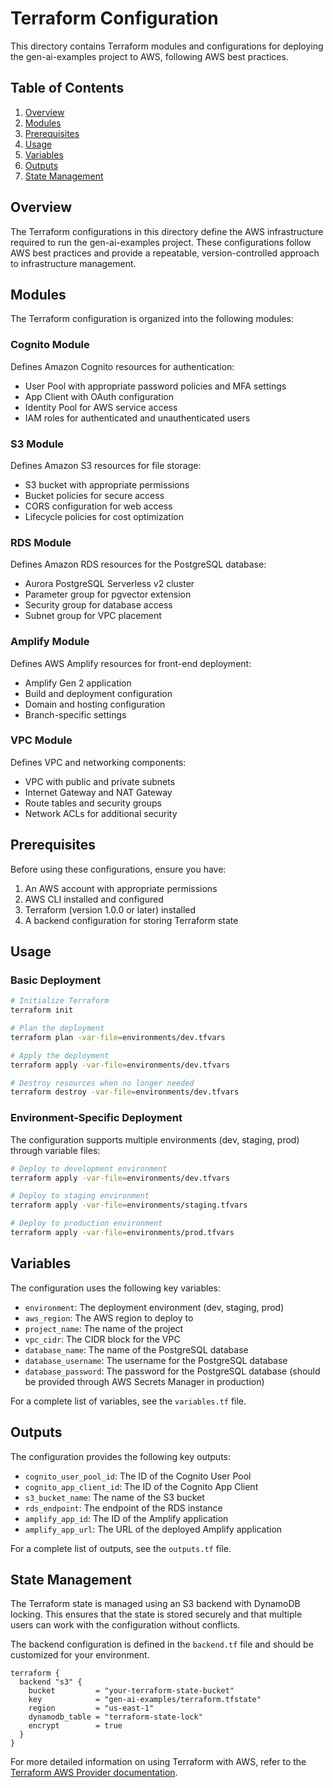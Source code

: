 # Terraform Configuration

This directory contains Terraform modules and configurations for deploying the gen-ai-examples project to AWS, following AWS best practices.

## Table of Contents

1. [Overview](#overview)
2. [Modules](#modules)
3. [Prerequisites](#prerequisites)
4. [Usage](#usage)
5. [Variables](#variables)
6. [Outputs](#outputs)
7. [State Management](#state-management)

## Overview

The Terraform configurations in this directory define the AWS infrastructure required to run the gen-ai-examples project. These configurations follow AWS best practices and provide a repeatable, version-controlled approach to infrastructure management.

## Modules

The Terraform configuration is organized into the following modules:

### Cognito Module

Defines Amazon Cognito resources for authentication:

- User Pool with appropriate password policies and MFA settings
- App Client with OAuth configuration
- Identity Pool for AWS service access
- IAM roles for authenticated and unauthenticated users

### S3 Module

Defines Amazon S3 resources for file storage:

- S3 bucket with appropriate permissions
- Bucket policies for secure access
- CORS configuration for web access
- Lifecycle policies for cost optimization

### RDS Module

Defines Amazon RDS resources for the PostgreSQL database:

- Aurora PostgreSQL Serverless v2 cluster
- Parameter group for pgvector extension
- Security group for database access
- Subnet group for VPC placement

### Amplify Module

Defines AWS Amplify resources for front-end deployment:

- Amplify Gen 2 application
- Build and deployment configuration
- Domain and hosting configuration
- Branch-specific settings

### VPC Module

Defines VPC and networking components:

- VPC with public and private subnets
- Internet Gateway and NAT Gateway
- Route tables and security groups
- Network ACLs for additional security

## Prerequisites

Before using these configurations, ensure you have:

1. An AWS account with appropriate permissions
2. AWS CLI installed and configured
3. Terraform (version 1.0.0 or later) installed
4. A backend configuration for storing Terraform state

## Usage

### Basic Deployment

```bash
# Initialize Terraform
terraform init

# Plan the deployment
terraform plan -var-file=environments/dev.tfvars

# Apply the deployment
terraform apply -var-file=environments/dev.tfvars

# Destroy resources when no longer needed
terraform destroy -var-file=environments/dev.tfvars
```

### Environment-Specific Deployment

The configuration supports multiple environments (dev, staging, prod) through variable files:

```bash
# Deploy to development environment
terraform apply -var-file=environments/dev.tfvars

# Deploy to staging environment
terraform apply -var-file=environments/staging.tfvars

# Deploy to production environment
terraform apply -var-file=environments/prod.tfvars
```

## Variables

The configuration uses the following key variables:

- `environment`: The deployment environment (dev, staging, prod)
- `aws_region`: The AWS region to deploy to
- `project_name`: The name of the project
- `vpc_cidr`: The CIDR block for the VPC
- `database_name`: The name of the PostgreSQL database
- `database_username`: The username for the PostgreSQL database
- `database_password`: The password for the PostgreSQL database (should be provided through AWS Secrets Manager in production)

For a complete list of variables, see the `variables.tf` file.

## Outputs

The configuration provides the following key outputs:

- `cognito_user_pool_id`: The ID of the Cognito User Pool
- `cognito_app_client_id`: The ID of the Cognito App Client
- `s3_bucket_name`: The name of the S3 bucket
- `rds_endpoint`: The endpoint of the RDS instance
- `amplify_app_id`: The ID of the Amplify application
- `amplify_app_url`: The URL of the deployed Amplify application

For a complete list of outputs, see the `outputs.tf` file.

## State Management

The Terraform state is managed using an S3 backend with DynamoDB locking. This ensures that the state is stored securely and that multiple users can work with the configuration without conflicts.

The backend configuration is defined in the `backend.tf` file and should be customized for your environment.

```hcl
terraform {
  backend "s3" {
    bucket         = "your-terraform-state-bucket"
    key            = "gen-ai-examples/terraform.tfstate"
    region         = "us-east-1"
    dynamodb_table = "terraform-state-lock"
    encrypt        = true
  }
}
```

For more detailed information on using Terraform with AWS, refer to the [Terraform AWS Provider documentation](https://registry.terraform.io/providers/hashicorp/aws/latest/docs).
